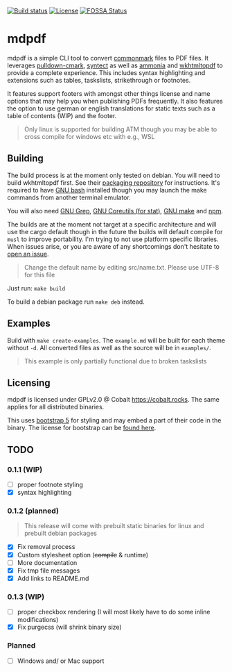 [![Build status](https://img.shields.io/github/workflow/status/Chaostheorie/mdpdf/CI?style=for-the-badge)](https://github.com/Chaostheorie/mdpdf/actions) [![License](https://img.shields.io/github/license/Chaostheorie/mdpdf?style=for-the-badge)](https://github.com/Chaostheorie/mdpdf/blob/main/LICENSE) [![FOSSA Status](https://app.fossa.com/api/projects/git%2Bgithub.com%2FChaostheorie%2Fmdpdf.svg?type=small)](https://app.fossa.com/projects/git%2Bgithub.com%2FChaostheorie%2Fmdpdf?ref=badge_small)

# mdpdf

mdpdf is a simple CLI tool to convert [commonmark](https://commonmark.org/) files to PDF files. It leverages [pulldown-cmark](https://github.com/raphlinus/pulldown-cmark), [syntect](https://github.com/trishume/syntect) as well as [ammonia](https://github.com/rust-ammonia/ammonia) and [wkhtmltopdf](https://wkhtmltopdf.org/) to provide a complete experience. This includes syntax highlighting and extensions such as tables, taskslists, strikethrough or footnotes.

It features support footers with amongst other things license and name options that may help you when publishing PDFs frequently. It also features the option to use german or english translations for static texts such as a table of contents (WIP) and the footer.

> Only linux is supported for building ATM though you may be able to cross compile for windows etc with e.g., WSL

## Building

The build process is at the moment only tested on debian. You will need to build wkhtmltopdf first. See their [packaging repository](https://github.com/wkhtmltopdf/packaging/releases/) for instructions. It's required to have [GNU bash](https://www.gnu.org/software/bash/) installed though you may launch the make commands from another terminal emulator.

You will also need [GNU Grep](https://www.gnu.org/software/grep/), [GNU Coreutils (for stat)](https://www.gnu.org/software/coreutils/coreutils.html), [GNU make](https://www.gnu.org/software/make/) and [npm](https://www.npmjs.com/).

The builds are at the moment not target at a specific architecture and will use the cargo default though in the future the builds will default compile for `musl` to improve portability. I'm trying to not use platform specific libraries. When issues arise, or you are aware of any shortcomings don't hesitate to [open an issue](https://github.com/Chaostheorie/mdpdf/issues).

> Change the default name by editing src/name.txt. Please use UTF-8 for this file

Just run: `make build`

To build a debian package run `make deb` instead.

## Examples

Build with `make create-examples`. The `example.md` will be built for each theme without `-d`. All converted files as well as the source will be in `examples/`.

> This example is only partially functional due to broken taskslists

## Licensing

mdpdf is licensed under GPLv2.0 @ Cobalt <https://cobalt.rocks>. The same applies for all distributed binaries.

This uses [bootstrap 5](https://github.com/twbs/bootstrap) for styling and may embed a part of their code in the binary. The license for bootstrap can be [found here](https://github.com/twbs/bootstrap/blob/main/LICENSE).

## TODO

### 0.1.1 (WIP)

-   [ ] proper footnote styling
-   [x] syntax highlighting

### 0.1.2 (planned)

> This release will come with prebuilt static binaries for linux and prebuilt debian packages

-   [x] Fix removal process
-   [x] Custom stylesheet option (~~compile~~ & runtime)
-   [ ] More documentation
-   [x] Fix tmp file messages
-   [x] Add links to README.md

### 0.1.3 (WIP)

-   [ ] proper checkbox rendering (I will most likely have to do some inline modifications)
-   [x] Fix purgecss (will shrink binary size)

### Planned

-   [ ] Windows and/ or Mac support
